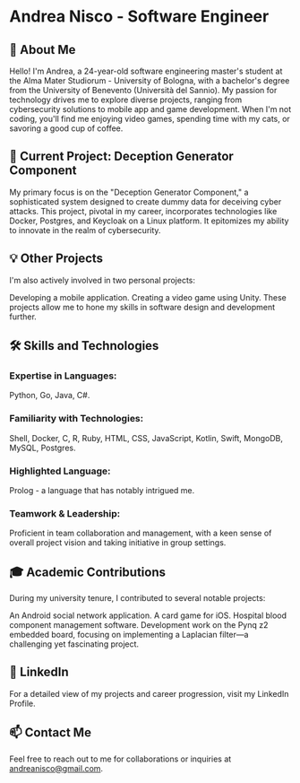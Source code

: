 # Andrea Nisco - Software Engineer

## 👋 About Me
Hello! I'm Andrea, a 24-year-old software engineering master's student at the Alma Mater Studiorum - University of Bologna, with a bachelor's degree from the University of Benevento (Università del Sannio). My passion for technology drives me to explore diverse projects, ranging from cybersecurity solutions to mobile app and game development. When I'm not coding, you'll find me enjoying video games, spending time with my cats, or savoring a good cup of coffee.

## 🚀 Current Project: Deception Generator Component
My primary focus is on the "Deception Generator Component," a sophisticated system designed to create dummy data for deceiving cyber attacks. This project, pivotal in my career, incorporates technologies like Docker, Postgres, and Keycloak on a Linux platform. It epitomizes my ability to innovate in the realm of cybersecurity.

## 💡 Other Projects
I'm also actively involved in two personal projects:

Developing a mobile application.
Creating a video game using Unity.
These projects allow me to hone my skills in software design and development further.

## 🛠 Skills and Technologies
### Expertise in Languages: 
Python, Go, Java, C#.
### Familiarity with Technologies: 
Shell, Docker, C, R, Ruby, HTML, CSS, JavaScript, Kotlin, Swift, MongoDB, MySQL, Postgres.
### Highlighted Language: 
Prolog - a language that has notably intrigued me.
### Teamwork & Leadership: 
Proficient in team collaboration and management, with a keen sense of overall project vision and taking initiative in group settings.
## 🎓 Academic Contributions
During my university tenure, I contributed to several notable projects:

An Android social network application.
A card game for iOS.
Hospital blood component management software.
Development work on the Pynq z2 embedded board, focusing on implementing a Laplacian filter—a challenging yet fascinating project.
## 📄 LinkedIn
For a detailed view of my projects and career progression, visit my LinkedIn Profile.

## 📫 Contact Me
Feel free to reach out to me for collaborations or inquiries at andreanisco@gmail.com.


